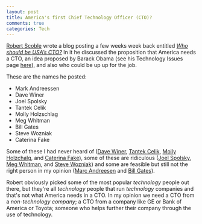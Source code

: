 ```yaml
--- 
layout: post
title: America's first Chief Technology Officer (CTO)?
comments: true
categories: Tech
---
```

<a href="http://en.wikipedia.org/wiki/Robert_Scoble">Robert Scoble</a> wrote a blog posting a few weeks week back entitled <em><a href="http://scobleizer.com/2008/08/21/who-should-be-usas-cto/">Who should be USA’s CTO?</a></em> In it he discussed the proposition that America needs a CTO, an idea proposed by Barack Obama (see his Technology Issues page <a href="http://www.barackobama.com/issues/technology/">here</a>), and also who could be up up for the job.

These are the names he posted:

* Mark Andreessen
* Dave Winer
* Joel Spolsky
* Tantek Celik
* Molly Holzschlag
* Meg Whitman
* Bill Gates
* Steve Wozniak
* Caterina Fake

Some of these I had never heard of (<a href="http://en.wikipedia.org/wiki/Dave_Winer">Dave Winer</a>, <a href="http://en.wikipedia.org/wiki/Tantek_Çelik">Tantek Celik</a>, <a href="http://en.wikipedia.org/wiki/Molly_Holzschlag">Molly Holzchalg</a>, and <a href="http://en.wikipedia.org/wiki/Caterina_Fake">Caterina Fake</a>), some of these are ridiculous (<a href="http://en.wikipedia.org/wiki/Joel_Spolsky">Joel Spolsky</a>, <a href="http://en.wikipedia.org/wiki/Meg_Whitman">Meg Whitman</a>, and <a href="http://en.wikipedia.org/wiki/Steve_Wozniak">Steve Wozniak</a>) and some are feasible but still not the right person in my opinion (<a href="http://en.wikipedia.org/wiki/Marc_Andreessen">Marc Andreesen</a> and <a href="http://en.wikipedia.org/wiki/Bill_Gates">Bill Gates</a>).

Robert obviously picked some of the most popular <em>technology</em> people out there, but they're all <em>technology</em> people that run <em>technology</em> companies and that's not what America needs in a CTO.  In my opinion we need a CTO from a <em>non-technology company</em>; a CTO from a company like GE or Bank of America or Toyota; someone who helps further their company through the use of technology.
